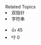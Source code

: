 <div><div>Related Topics</div><div><li>双指针</li><li>字符串</li></div></div><br><div><li>👍 45</li><li>👎 0</li></div>